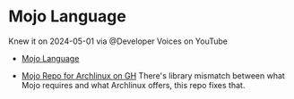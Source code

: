 # Mojo Language

Knew it on 2024-05-01 via @Developer Voices on YouTube

- [Mojo Language](https://www.modular.com/max/mojo)

- [Mojo Repo for Archlinux on GH](https://github.com/Sharktheone/arch-mojo)
  There's library mismatch between what Mojo requires and what Archlinux offers, this repo fixes that.
